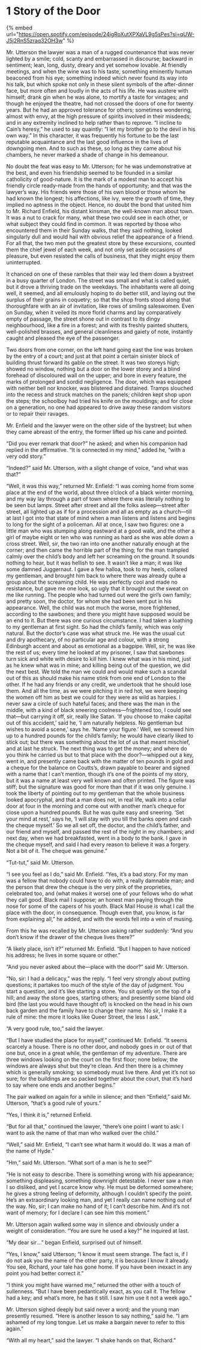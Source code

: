 # 1  Story of the Door

{% embed url="https://open.spotify.com/episode/24igRoXutXPXaVL9g5sPes?si=qUW-J5j2RnS5zraq32OH3w" %}

Mr. Utterson the lawyer was a man of a rugged countenance that was never lighted by a smile; cold, scanty and embarrassed in discourse; backward in sentiment; lean, long, dusty, dreary and yet somehow lovable. At friendly meetings, and when the wine was to his taste, something eminently human beaconed from his eye; something indeed which never found its way into his talk, but which spoke not only in these silent symbols of the after-dinner face, but more often and loudly in the acts of his life. He was austere with himself; drank gin when he was alone, to mortify a taste for vintages; and though he enjoyed the theatre, had not crossed the doors of one for twenty years. But he had an approved tolerance for others; sometimes wondering, almost with envy, at the high pressure of spirits involved in their misdeeds; and in any extremity inclined to help rather than to reprove. “I incline to Cain’s heresy,” he used to say quaintly: “I let my brother go to the devil in his own way.” In this character, it was frequently his fortune to be the last reputable acquaintance and the last good influence in the lives of downgoing men. And to such as these, so long as they came about his chambers, he never marked a shade of change in his demeanour.

No doubt the feat was easy to Mr. Utterson; for he was undemonstrative at the best, and even his friendship seemed to be founded in a similar catholicity of good-nature. It is the mark of a modest man to accept his friendly circle ready-made from the hands of opportunity; and that was the lawyer’s way. His friends were those of his own blood or those whom he had known the longest; his affections, like ivy, were the growth of time, they implied no aptness in the object. Hence, no doubt the bond that united him to Mr. Richard Enfield, his distant kinsman, the well-known man about town. It was a nut to crack for many, what these two could see in each other, or what subject they could find in common. It was reported by those who encountered them in their Sunday walks, that they said nothing, looked singularly dull and would hail with obvious relief the appearance of a friend. For all that, the two men put the greatest store by these excursions, counted them the chief jewel of each week, and not only set aside occasions of pleasure, but even resisted the calls of business, that they might enjoy them uninterrupted.

It chanced on one of these rambles that their way led them down a bystreet in a busy quarter of London. The street was small and what is called quiet, but it drove a thriving trade on the weekdays. The inhabitants were all doing well, it seemed, and all emulously hoping to do better still, and laying out the surplus of their grains in coquetry; so that the shop fronts stood along that thoroughfare with an air of invitation, like rows of smiling saleswomen. Even on Sunday, when it veiled its more florid charms and lay comparatively empty of passage, the street shone out in contrast to its dingy neighbourhood, like a fire in a forest; and with its freshly painted shutters, well-polished brasses, and general cleanliness and gaiety of note, instantly caught and pleased the eye of the passenger.

Two doors from one corner, on the left hand going east the line was broken by the entry of a court; and just at that point a certain sinister block of building thrust forward its gable on the street. It was two storeys high; showed no window, nothing but a door on the lower storey and a blind forehead of discoloured wall on the upper; and bore in every feature, the marks of prolonged and sordid negligence. The door, which was equipped with neither bell nor knocker, was blistered and distained. Tramps slouched into the recess and struck matches on the panels; children kept shop upon the steps; the schoolboy had tried his knife on the mouldings; and for close on a generation, no one had appeared to drive away these random visitors or to repair their ravages.

Mr. Enfield and the lawyer were on the other side of the bystreet; but when they came abreast of the entry, the former lifted up his cane and pointed.

“Did you ever remark that door?” he asked; and when his companion had replied in the affirmative. “It is connected in my mind,” added he, “with a very odd story.”

“Indeed?” said Mr. Utterson, with a slight change of voice, “and what was that?”

“Well, it was this way,” returned Mr. Enfield: “I was coming home from some place at the end of the world, about three o’clock of a black winter morning, and my way lay through a part of town where there was literally nothing to be seen but lamps. Street after street and all the folks asleep⁠—street after street, all lighted up as if for a procession and all as empty as a church⁠—till at last I got into that state of mind when a man listens and listens and begins to long for the sight of a policeman. All at once, I saw two figures: one a little man who was stumping along eastward at a good walk, and the other a girl of maybe eight or ten who was running as hard as she was able down a cross street. Well, sir, the two ran into one another naturally enough at the corner; and then came the horrible part of the thing; for the man trampled calmly over the child’s body and left her screaming on the ground. It sounds nothing to hear, but it was hellish to see. It wasn’t like a man; it was like some damned Juggernaut. I gave a few halloa, took to my heels, collared my gentleman, and brought him back to where there was already quite a group about the screaming child. He was perfectly cool and made no resistance, but gave me one look, so ugly that it brought out the sweat on me like running. The people who had turned out were the girl’s own family; and pretty soon, the doctor, for whom she had been sent put in his appearance. Well, the child was not much the worse, more frightened, according to the sawbones; and there you might have supposed would be an end to it. But there was one curious circumstance. I had taken a loathing to my gentleman at first sight. So had the child’s family, which was only natural. But the doctor’s case was what struck me. He was the usual cut and dry apothecary, of no particular age and colour, with a strong Edinburgh accent and about as emotional as a bagpipe. Well, sir, he was like the rest of us; every time he looked at my prisoner, I saw that sawbones turn sick and white with desire to kill him. I knew what was in his mind, just as he knew what was in mine; and killing being out of the question, we did the next best. We told the man we could and would make such a scandal out of this as should make his name stink from one end of London to the other. If he had any friends or any credit, we undertook that he should lose them. And all the time, as we were pitching it in red hot, we were keeping the women off him as best we could for they were as wild as harpies. I never saw a circle of such hateful faces; and there was the man in the middle, with a kind of black sneering coolness⁠—frightened too, I could see that⁠—but carrying it off, sir, really like Satan. ‘If you choose to make capital out of this accident,’ said he, ‘I am naturally helpless. No gentleman but wishes to avoid a scene,’ says he. ‘Name your figure.’ Well, we screwed him up to a hundred pounds for the child’s family; he would have clearly liked to stick out; but there was something about the lot of us that meant mischief, and at last he struck. The next thing was to get the money; and where do you think he carried us but to that place with the door?⁠—whipped out a key, went in, and presently came back with the matter of ten pounds in gold and a cheque for the balance on Coutts’s, drawn payable to bearer and signed with a name that I can’t mention, though it’s one of the points of my story, but it was a name at least very well known and often printed. The figure was stiff; but the signature was good for more than that if it was only genuine. I took the liberty of pointing out to my gentleman that the whole business looked apocryphal, and that a man does not, in real life, walk into a cellar door at four in the morning and come out with another man’s cheque for close upon a hundred pounds. But he was quite easy and sneering. ‘Set your mind at rest,’ says he, ‘I will stay with you till the banks open and cash the cheque myself.’ So we all set off, the doctor, and the child’s father, and our friend and myself, and passed the rest of the night in my chambers; and next day, when we had breakfasted, went in a body to the bank. I gave in the cheque myself, and said I had every reason to believe it was a forgery. Not a bit of it. The cheque was genuine.”

“Tut-tut,” said Mr. Utterson.

“I see you feel as I do,” said Mr. Enfield. “Yes, it’s a bad story. For my man was a fellow that nobody could have to do with, a really damnable man; and the person that drew the cheque is the very pink of the proprieties, celebrated too, and \(what makes it worse\) one of your fellows who do what they call good. Black mail I suppose; an honest man paying through the nose for some of the capers of his youth. Black Mail House is what I call the place with the door, in consequence. Though even that, you know, is far from explaining all,” he added, and with the words fell into a vein of musing.

From this he was recalled by Mr. Utterson asking rather suddenly: “And you don’t know if the drawer of the cheque lives there?”

“A likely place, isn’t it?” returned Mr. Enfield. “But I happen to have noticed his address; he lives in some square or other.”

“And you never asked about the⁠—place with the door?” said Mr. Utterson.

“No, sir: I had a delicacy,” was the reply. “I feel very strongly about putting questions; it partakes too much of the style of the day of judgment. You start a question, and it’s like starting a stone. You sit quietly on the top of a hill; and away the stone goes, starting others; and presently some bland old bird \(the last you would have thought of\) is knocked on the head in his own back garden and the family have to change their name. No sir, I make it a rule of mine: the more it looks like Queer Street, the less I ask.”

“A very good rule, too,” said the lawyer.

“But I have studied the place for myself,” continued Mr. Enfield. “It seems scarcely a house. There is no other door, and nobody goes in or out of that one but, once in a great while, the gentleman of my adventure. There are three windows looking on the court on the first floor; none below; the windows are always shut but they’re clean. And then there is a chimney which is generally smoking; so somebody must live there. And yet it’s not so sure; for the buildings are so packed together about the court, that it’s hard to say where one ends and another begins.”

The pair walked on again for a while in silence; and then “Enfield,” said Mr. Utterson, “that’s a good rule of yours.”

“Yes, I think it is,” returned Enfield.

“But for all that,” continued the lawyer, “there’s one point I want to ask: I want to ask the name of that man who walked over the child.”

“Well,” said Mr. Enfield, “I can’t see what harm it would do. It was a man of the name of Hyde.”

“Hm,” said Mr. Utterson. “What sort of a man is he to see?”

“He is not easy to describe. There is something wrong with his appearance; something displeasing, something downright detestable. I never saw a man I so disliked, and yet I scarce know why. He must be deformed somewhere; he gives a strong feeling of deformity, although I couldn’t specify the point. He’s an extraordinary looking man, and yet I really can name nothing out of the way. No, sir; I can make no hand of it; I can’t describe him. And it’s not want of memory; for I declare I can see him this moment.”

Mr. Utterson again walked some way in silence and obviously under a weight of consideration. “You are sure he used a key?” he inquired at last.

“My dear sir⁠ ⁠…” began Enfield, surprised out of himself.

“Yes, I know,” said Utterson; “I know it must seem strange. The fact is, if I do not ask you the name of the other party, it is because I know it already. You see, Richard, your tale has gone home. If you have been inexact in any point you had better correct it.”

“I think you might have warned me,” returned the other with a touch of sullenness. “But I have been pedantically exact, as you call it. The fellow had a key; and what’s more, he has it still. I saw him use it not a week ago.”

Mr. Utterson sighed deeply but said never a word; and the young man presently resumed. “Here is another lesson to say nothing,” said he. “I am ashamed of my long tongue. Let us make a bargain never to refer to this again.”

“With all my heart,” said the lawyer. “I shake hands on that, Richard.”

